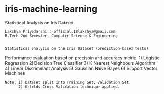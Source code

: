 # iris-machine-learning
Statistical Analysis on Iris Dataset

	Lakshya Priyadarshi : official.18lakshya@gmail.com
	B.Tech 2nd Semester, Computer Science & Engineering


	Statistical analysis on the Iris Dataset (prediction-based tests)
  Performance evaluation based on precisoin and accuracy metric.
	1) Logistic Regression
	2) Decision Tree Classifier
	3) K Nearest Neighbours Algorithm	
	4) Linear Discriminant Analysis
	5) Gaussian Naive Bayes
	6) Support Vector Machines

	Note: 1) Dataset split into Training Set, Validation Set.
	      2) K-folds Cross Validation technique applied. 
